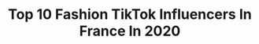 ---
title: Top 10 Fashion TikTok Influencers In France In 2020
description: >-
  Find top fashion TikTok influencers in France in 2020. Most popular hashtags: #paris #fashion #model #fypage.
platform: TikTok
profiles:
  - username: "sadfreedom"
    fullname: >-
      𝕬𝕹𝕯𝕽𝕰𝕬
    location: "France"
    followers: 57985
    engagement: 1717
    commentsToLikes: 0.041933
    id: ck8s4wqzkda1n0j78kh3bdyd8
    verified: false
    hashtags: "#fashion, #lilpeep"
  - username: "kennyscandal"
    fullname: >-
      Kennyscandall
    location: "France"
    followers: 119718
    engagement: 2566
    commentsToLikes: 0.006803
    id: ck9vctlzss2o80j783h93hqzv
    verified: false
    hashtags: "#fail"
  - username: "kam_hugh"
    fullname: >-
      Kam_hugh
    location: "France"
    followers: 15129
    engagement: 1290
    commentsToLikes: 0.019918
    id: ck9ve0t1vx4gx0j78oxvrym0z
    verified: false
    hashtags: "#disneycheck, #boylove, #dance, #louisvuitton"
  - username: "bykarinav"
    fullname: >-
      By Karina V.
    location: "France"
    followers: 23252
    engagement: 825
    commentsToLikes: 0.029859
    id: ck9eo5eo8mlp70j781f0n15an
    verified: false
    hashtags: "#fumertue, #catwalk, #blackandwhite, #roseschallenge"
  - username: "virginiegrossat"
    fullname: >-
      Virginie Grossat
    location: "France"
    followers: 265823
    engagement: 555
    commentsToLikes: 0.019741
    id: ck9enwggflc7u0j78cryxf1kt
    verified: false
    hashtags: "#subway, #curvy, #gift, #quarantine"
  - username: "lauracourtine81"
    fullname: >-
      Laura 🌸
    location: "France"
    followers: 5083
    engagement: 1095
    commentsToLikes: 0.017975
    id: ck9fc81t8inz70j78s8lyir96
    verified: false
    hashtags: "#oiseauchallenge, #decoupage, #model, #scoth"
  - username: "edwardspict"
    fullname: >-
      edwardspict
    location: "France"
    followers: 99908
    engagement: 499
    commentsToLikes: 0.021809
    id: ck900b4coabfi0j783rm7s2gw
    verified: true
    hashtags: "#milan, #eiffel, #mode, #fashionblogger"
  - username: "pierre.brault"
    fullname: >-
      Pierre Brault
    location: "France"
    followers: 2694
    engagement: 572
    commentsToLikes: 0.017617
    id: ck87twewj3rsn0j78229sepc3
    verified: false
    hashtags: "#optical, #luxe, #sunglasses, #inprogress"
  - username: "iamonnica"
    fullname: >-
      ONIKA
    location: "France"
    followers: 20103
    engagement: 975
    commentsToLikes: 0.016616
    id: ck900yr84b2gk0j78y4j10b8q
    verified: false
    hashtags: "#fashionlover, #lacherien, #road, #paradise"
  - username: "jeansindustry"
    fullname: >-
      jeansindustry
    location: "France"
    followers: 54327
    engagement: 575
    commentsToLikes: 0.007627
    id: ck8p1ne1dm6fo0j78apw35z1h
    verified: false
    hashtags: "#foryoupage, #fashionhacks, #danceawesome, #mylove"
---